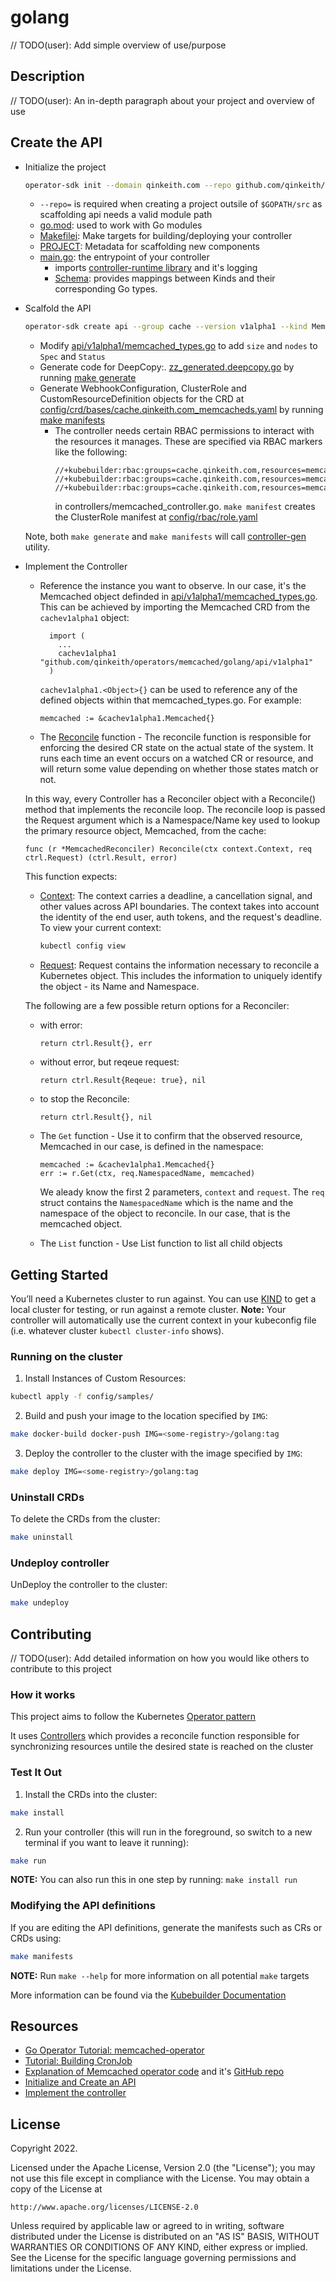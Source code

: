 # golang
// TODO(user): Add simple overview of use/purpose

## Description
// TODO(user): An in-depth paragraph about your project and overview of use

## Create the API

- Initialize the project
  ```bash
  operator-sdk init --domain qinkeith.com --repo github.com/qinkeith/operators/memcached/golang
  ```
  - `--repo=` is required when creating a project outsile of `$GOPATH/src` as scaffolding api needs a valid module path
  - [go.mod](./go.mod): used to work with Go modules
  - [Makefilei](./Makefile): Make targets for building/deploying your controller
  - [PROJECT](./PROJECT): Metadata for scaffolding new components
  - [main.go](./main.go): the entrypoint of your controller
    - imports [controller-runtime library](https://pkg.go.dev/sigs.k8s.io/controller-runtime) and it's logging
    - [Schema](https://book.kubebuilder.io/cronjob-tutorial/gvks.html#err-but-whats-that-scheme-thing): provides mappings between Kinds and their corresponding Go types. 

- Scalfold the API
  ```bash
  operator-sdk create api --group cache --version v1alpha1 --kind Memcached --resource --controller
  ```
  - Modify [api/v1alpha1/memcached_types.go](./api/v1alpha1/memcached_types.go) to add `size` and  `nodes` to `Spec` and `Status`
  - Generate code for DeepCopy:. [zz_generated.deepcopy.go](api/v1alpha1/zz_generated.deepcopy.go) by running [make generate](./Makefile#L93)
  - Generate WebhookConfiguration, ClusterRole and CustomResourceDefinition objects for the CRD at [config/crd/bases/cache.qinkeith.com_memcacheds.yaml](./config/crd/bases/cache.qinkeith.com_memcacheds.yaml) by running [make manifests](./Makefile#L89)
    - The controller needs certain RBAC permissions to interact with the resources it manages. These are specified via RBAC markers like the following:
      ```marker
      //+kubebuilder:rbac:groups=cache.qinkeith.com,resources=memcacheds,verbs=get;list;watch;create;update;patch;delete
      //+kubebuilder:rbac:groups=cache.qinkeith.com,resources=memcacheds/status,verbs=get;update;patch
      //+kubebuilder:rbac:groups=cache.qinkeith.com,resources=memcacheds/finalizers,verbs=update
      ```
       in controllers/memcached_controller.go. `make manifest` creates the ClusterRole manifest at [config/rbac/role.yaml](./config/rbac/role.yaml) 
  
  Note, both `make generate` and `make manifests` will call [controller-gen](https://github.com/kubernetes-sigs/controller-tools) utility.

- Implement the Controller
  - Reference the instance you want to observe. In our case, it's the Memcached object definded in [api/v1alpha1/memcached_types.go](https://github.com/qinkeith/operators/blob/main/memcached/golang/api/v1alpha1/memcached_types.go#L43). This can be achieved by importing the Memcached CRD from the `cachev1alpha1` object:
    
    ```golang
      import (
        ...
        cachev1alpha1 "github.com/qinkeith/operators/memcached/golang/api/v1alpha1"
      )	
    ```
   
    `cachev1alpha1.<Object>{}` can be used to reference any of the defined objects within that memcached_types.go. For example:

    ```golang
    memcached := &cachev1alpha1.Memcached{}
    ``` 
  
  - The [Reconcile](https://pkg.go.dev/sigs.k8s.io/controller-runtime/pkg/reconcile) function - The reconcile function is responsible for enforcing the 
  desired CR state on the actual state of the system. It runs each time an event occurs on a watched CR or resource, and will return some value 
  depending on whether those states match or not.

  In this way, every Controller has a Reconciler object with a Reconcile() method that implements the reconcile loop. The reconcile loop is passed 
  the Request argument which is a Namespace/Name key used to lookup the primary resource object, Memcached, from the cache: 

    ```golang
    func (r *MemcachedReconciler) Reconcile(ctx context.Context, req ctrl.Request) (ctrl.Result, error)
    ```

    This function expects:
  
    - [Context](https://go.dev/blog/context): The context carries a deadline, a cancellation signal, and other values across API boundaries. The context       takes into account the identity of the end user, auth tokens, and the request's deadline. To view your current context:
        
        ```bash
        kubectl config view
        ```

    - [Request](https://pkg.go.dev/sigs.k8s.io/controller-runtime@v0.7.0/pkg/reconcile#Request): Request contains the information necessary to reconcile a     Kubernetes object. This includes the information to uniquely identify the object - its Name and Namespace.

    The following are a few possible return options for a Reconciler:
    - with error:
      
      ```golang
      return ctrl.Result{}, err
      ```

    - without error, but reqeue request:
      
      ```golang
      return ctrl.Result{Reqeue: true}, nil 
      ```

    - to stop the Reconcile:
      
      ```golang
      return ctrl.Result{}, nil 
      ```

  - The `Get` function - Use it to confirm that the observed resource, Memcached in our case, is defined in the namespace:

    ```golang
    memcached := &cachev1alpha1.Memcached{}
    err := r.Get(ctx, req.NamespacedName, memcached)
    ```

    We aleady know the first 2 parameters, `context` and `request`. The `req` struct contains the `NamespacedName` which is the name and the namespace 
    of the object to reconcile. In our case, that is the memcached object.

  - The `List` function - Use List function to list all child objects

## Getting Started
You’ll need a Kubernetes cluster to run against. You can use [KIND](https://sigs.k8s.io/kind) to get a local cluster for testing, or run against a remote cluster.
**Note:** Your controller will automatically use the current context in your kubeconfig file (i.e. whatever cluster `kubectl cluster-info` shows).

### Running on the cluster
1. Install Instances of Custom Resources:

```sh
kubectl apply -f config/samples/
```

2. Build and push your image to the location specified by `IMG`:
	
```sh
make docker-build docker-push IMG=<some-registry>/golang:tag
```
	
3. Deploy the controller to the cluster with the image specified by `IMG`:

```sh
make deploy IMG=<some-registry>/golang:tag
```

### Uninstall CRDs
To delete the CRDs from the cluster:

```sh
make uninstall
```

### Undeploy controller
UnDeploy the controller to the cluster:

```sh
make undeploy
```

## Contributing
// TODO(user): Add detailed information on how you would like others to contribute to this project

### How it works
This project aims to follow the Kubernetes [Operator pattern](https://kubernetes.io/docs/concepts/extend-kubernetes/operator/)

It uses [Controllers](https://kubernetes.io/docs/concepts/architecture/controller/) 
which provides a reconcile function responsible for synchronizing resources untile the desired state is reached on the cluster 

### Test It Out
1. Install the CRDs into the cluster:

```sh
make install
```

2. Run your controller (this will run in the foreground, so switch to a new terminal if you want to leave it running):

```sh
make run
```

**NOTE:** You can also run this in one step by running: `make install run`

### Modifying the API definitions
If you are editing the API definitions, generate the manifests such as CRs or CRDs using:

```sh
make manifests
```

**NOTE:** Run `make --help` for more information on all potential `make` targets

More information can be found via the [Kubebuilder Documentation](https://book.kubebuilder.io/introduction.html)

## Resources

- [Go Operator Tutorial: memcached-operator](https://sdk.operatorframework.io/docs/building-operators/golang/tutorial/)
- [Tutorial: Building CronJob](https://book-v2.book.kubebuilder.io/cronjob-tutorial/cronjob-tutorial.html)
- [Explanation of Memcached operator code](https://developer.ibm.com/learningpaths/kubernetes-operators/develop-deploy-simple-operator/deep-dive-memcached-operator-code/) and it's [GitHub repo](https://github.com/IBM/create-and-deploy-memcached-operator-using-go)
- [Initialize and Create an API](https://kubebyexample.com/learning-paths/operator-framework/operator-sdk-go/initialize-and-create-api)
- [Implement the controller](https://book-v2.book.kubebuilder.io/cronjob-tutorial/controller-implementation.html)

## License

Copyright 2022.

Licensed under the Apache License, Version 2.0 (the "License");
you may not use this file except in compliance with the License.
You may obtain a copy of the License at

    http://www.apache.org/licenses/LICENSE-2.0

Unless required by applicable law or agreed to in writing, software
distributed under the License is distributed on an "AS IS" BASIS,
WITHOUT WARRANTIES OR CONDITIONS OF ANY KIND, either express or implied.
See the License for the specific language governing permissions and
limitations under the License.

